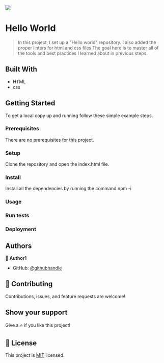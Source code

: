 ![](https://img.shields.io/badge/Microverse-blueviolet)

# Hello World 

> In this project, I set up a "Hello world" repository. I also added the proper linters for html and css files.The goal here is to master all of the tools and best practices I learned about in previous steps.


## Built With

- HTML
- css

## Getting Started


To get a local copy up and running follow these simple example steps.

### Prerequisites

There are no prerequisites for this project.

### Setup

Clone the repository and open the index.html file.

### Install

Install all the dependencies by running the command npm -i

### Usage

### Run tests

### Deployment


## Authors


👤 **Author1**

- GitHub: [@githubhandle](https://github.com/abe1able)

## 🤝 Contributing

Contributions, issues, and feature requests are welcome!


## Show your support

Give a ⭐️ if you like this project!


## 📝 License

This project is [MIT](./LICENSE) licensed.
